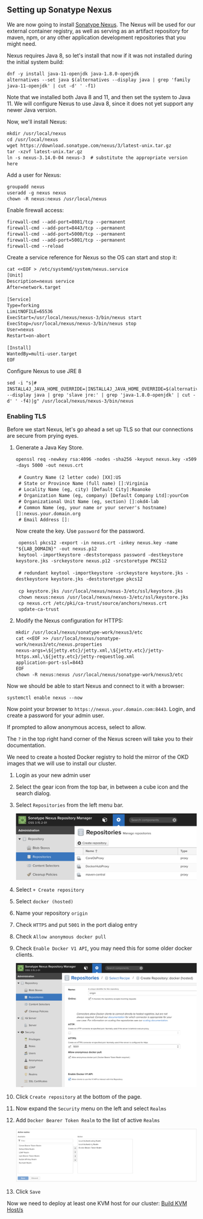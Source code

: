 ## Setting up Sonatype Nexus

We are now going to install [Sonatype Nexus](https://www.sonatype.com/nexus-repository-oss).  The Nexus will be used for our external container registry, as well as serving as an artifact repository for maven, npm, or any other application development repositories that you might need.

Nexus requires Java 8, so let's install that now if it was not installed during the initial system build:

    dnf -y install java-11-openjdk java-1.8.0-openjdk
    alternatives --set java $(alternatives --display java | grep 'family java-11-openjdk' | cut -d' ' -f1)

Note that we installed both Java 8 and 11, and then set the system to Java 11.  We will configure Nexus to use Java 8, since it does not yet support any newer Java version.

Now, we'll install Nexus:

    mkdir /usr/local/nexus
    cd /usr/local/nexus
    wget https://download.sonatype.com/nexus/3/latest-unix.tar.gz
    tar -xzvf latest-unix.tar.gz
    ln -s nexus-3.14.0-04 nexus-3  # substitute the appropriate version here

Add a user for Nexus:

    groupadd nexus
    useradd -g nexus nexus
    chown -R nexus:nexus /usr/local/nexus

Enable firewall access:

    firewall-cmd --add-port=8081/tcp --permanent
    firewall-cmd --add-port=8443/tcp --permanent
    firewall-cmd --add-port=5000/tcp --permanent
    firewall-cmd --add-port=5001/tcp --permanent
    firewall-cmd --reload

Create a service reference for Nexus so the OS can start and stop it:

    cat <<EOF > /etc/systemd/system/nexus.service
    [Unit]
    Description=nexus service
    After=network.target

    [Service]
    Type=forking
    LimitNOFILE=65536
    ExecStart=/usr/local/nexus/nexus-3/bin/nexus start
    ExecStop=/usr/local/nexus/nexus-3/bin/nexus stop
    User=nexus
    Restart=on-abort
    
    [Install]
    WantedBy=multi-user.target
    EOF

Configure Nexus to use JRE 8

    sed -i "s|# INSTALL4J_JAVA_HOME_OVERRIDE=|INSTALL4J_JAVA_HOME_OVERRIDE=$(alternatives --display java | grep 'slave jre:' | grep 'java-1.8.0-openjdk' | cut -d' ' -f4)|g" /usr/local/nexus/nexus-3/bin/nexus

### Enabling TLS

Before we start Nexus, let's go ahead a set up TLS so that our connections are secure from prying eyes.

1. Generate a Java Key Store.

       openssl req -newkey rsa:4096 -nodes -sha256 -keyout nexus.key -x509 -days 5000 -out nexus.crt

        # Country Name (2 letter code) [XX]:US
        # State or Province Name (full name) []:Virginia
        # Locality Name (eg, city) [Default City]:Roanoke
        # Organization Name (eg, company) [Default Company Ltd]:yourCom
        # Organizational Unit Name (eg, section) []:okd4-lab
        # Common Name (eg, your name or your server's hostname) []:nexus.your.domain.org
        # Email Address []:

    Now create the key.  Use `password` for the password.

        openssl pkcs12 -export -in nexus.crt -inkey nexus.key -name "${LAB_DOMAIN}" -out nexus.p12
        keytool -importkeystore -deststorepass password -destkeystore keystore.jks -srckeystore nexus.p12 -srcstoretype PKCS12
        
        # redundant keytool -importkeystore -srckeystore keystore.jks -destkeystore keystore.jks -deststoretype pkcs12

        cp keystore.jks /usr/local/nexus/nexus-3/etc/ssl/keystore.jks
        chown nexus:nexus /usr/local/nexus/nexus-3/etc/ssl/keystore.jks
        cp nexus.crt /etc/pki/ca-trust/source/anchors/nexus.crt
        update-ca-trust

1. Modify the Nexus configuration for HTTPS:

       mkdir /usr/local/nexus/sonatype-work/nexus3/etc
       cat <<EOF >> /usr/local/nexus/sonatype-work/nexus3/etc/nexus.properties
       nexus-args=\${jetty.etc}/jetty.xml,\${jetty.etc}/jetty-https.xml,\${jetty.etc}/jetty-requestlog.xml
       application-port-ssl=8443
       EOF
       chown -R nexus:nexus /usr/local/nexus/sonatype-work/nexus3/etc

Now we should be able to start Nexus and connect to it with a browser:

    systemctl enable nexus --now

Now point your browser to `https://nexus.your.domain.com:8443`.  Login, and create a password for your admin user.

If prompted to allow anonymous access, select to allow.

The `?` in the top right hand corner of the Nexus screen will take you to their documentation.

We need to create a hosted Docker registry to hold the mirror of the OKD images that we will use to install our cluster.

1. Login as your new admin user
1. Select the gear icon from the top bar, in between a cube icon and the search dialog.
1. Select `Repositories` from the left menu bar.

    ![Nexus Admin](images/NexusAdmin.png)

1. Select `+ Create repository`
1. Select `docker (hosted)`
1. Name your repository `origin`
1. Check `HTTPS` and put `5001` in the port dialog entry
1. Check `Allow anonymous docker pull`
1. Check `Enable Docker V1 API`, you may need this for some older docker clients.

    ![Nexus OKD Repo](images/CreateOriginRepo.png)

1. Click `Create repository` at the bottom of the page.
1. Now expand the `Security` menu on the left and select `Realms`
1. Add `Docker Bearer Token Realm` to the list of active `Realms`

    ![Realms](images/NexusRealms.png)

1. Click `Save`

Now we need to deploy at least one KVM host for our cluster: [Build KVM Host/s](Deploy_KVM_Host.md)
